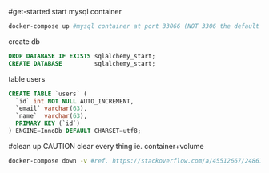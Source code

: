 #get-started
start mysql container
```bash
docker-compose up #mysql container at port 33066 (NOT 3306 the default mysql port)
```

create db
```sql
DROP DATABASE IF EXISTS sqlalchemy_start;
CREATE DATABASE         sqlalchemy_start;
```

table users
```sql
CREATE TABLE `users` (
  `id` int NOT NULL AUTO_INCREMENT,
  `email` varchar(63),
  `name`  varchar(63),
  PRIMARY KEY (`id`)
) ENGINE=InnoDb DEFAULT CHARSET=utf8;
```

#clean up
CAUTION clear every thing ie. container+volume
```bash
docker-compose down -v #ref. https://stackoverflow.com/a/45512667/248616
```
